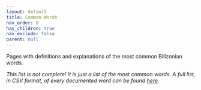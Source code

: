 ```yaml
---
layout: default
title: Common Words
nav_order: 8
has_children: true
nav_exclude: false
parent: null
---
```


Pages with definitions and explanations of the most common Billzonian words.  

*This list is not complete! It is just a list of the most common words.*
*A full list, in CSV format, of every documented word can be found [here](../vocabulary.csv).*